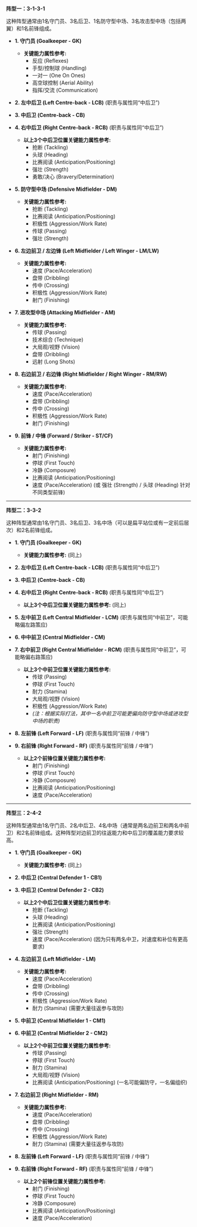 
**阵型一：3-1-3-1**

这种阵型通常由1名守门员、3名后卫、1名防守型中场、3名攻击型中场（包括两翼）和1名前锋组成。

* **1. 守门员 (Goalkeeper - GK)**
    * **关键能力属性参考:**
        * 反应 (Reflexes)
        * 手型/控制球 (Handling)
        * 一对一 (One On Ones)
        * 高空球控制 (Aerial Ability)
        * 指挥/交流 (Communication)

* **2. 左中后卫 (Left Centre-back - LCB)** (职责与属性同“中后卫”)
* **3. 中后卫 (Centre-back - CB)**
* **4. 右中后卫 (Right Centre-back - RCB)** (职责与属性同“中后卫”)
    * **以上3个中后卫位置关键能力属性参考:**
        * 抢断 (Tackling)
        * 头球 (Heading)
        * 比赛阅读 (Anticipation/Positioning)
        * 强壮 (Strength)
        * 勇敢/决心 (Bravery/Determination)

* **5. 防守型中场 (Defensive Midfielder - DM)**
    * **关键能力属性参考:**
        * 抢断 (Tackling)
        * 比赛阅读 (Anticipation/Positioning)
        * 积极性 (Aggression/Work Rate)
        * 传球 (Passing)
        * 强壮 (Strength)

* **6. 左边前卫 / 左边锋 (Left Midfielder / Left Winger - LM/LW)**
    * **关键能力属性参考:**
        * 速度 (Pace/Acceleration)
        * 盘带 (Dribbling)
        * 传中 (Crossing)
        * 积极性 (Aggression/Work Rate)
        * 射门 (Finishing)

* **7. 进攻型中场 (Attacking Midfielder - AM)**
    * **关键能力属性参考:**
        * 传球 (Passing)
        * 技术综合 (Technique)
        * 大局观/视野 (Vision)
        * 盘带 (Dribbling)
        * 远射 (Long Shots)

* **8. 右边前卫 / 右边锋 (Right Midfielder / Right Winger - RM/RW)**
    * **关键能力属性参考:**
        * 速度 (Pace/Acceleration)
        * 盘带 (Dribbling)
        * 传中 (Crossing)
        * 积极性 (Aggression/Work Rate)
        * 射门 (Finishing)

* **9. 前锋 / 中锋 (Forward / Striker - ST/CF)**
    * **关键能力属性参考:**
        * 射门 (Finishing)
        * 停球 (First Touch)
        * 冷静 (Composure)
        * 比赛阅读 (Anticipation/Positioning)
        * 速度 (Pace/Acceleration) (或 强壮 (Strength) / 头球 (Heading) 针对不同类型前锋)

---

**阵型二：3-3-2**

这种阵型通常由1名守门员、3名后卫、3名中场（可以是扁平站位或有一定前后层次）和2名前锋组成。

* **1. 守门员 (Goalkeeper - GK)**
    * **关键能力属性参考:** (同上)

* **2. 左中后卫 (Left Centre-back - LCB)** (职责与属性同“中后卫”)
* **3. 中后卫 (Centre-back - CB)**
* **4. 右中后卫 (Right Centre-back - RCB)** (职责与属性同“中后卫”)
    * **以上3个中后卫位置关键能力属性参考:** (同上)

* **5. 左中前卫 (Left Central Midfielder - LCM)** (职责与属性同“中前卫”，可能略偏左路策应)
* **6. 中中前卫 (Central Midfielder - CM)**
* **7. 右中前卫 (Right Central Midfielder - RCM)** (职责与属性同“中前卫”，可能略偏右路策应)
    * **以上3个中前卫位置关键能力属性参考:**
        * 传球 (Passing)
        * 停球 (First Touch)
        * 耐力 (Stamina)
        * 大局观/视野 (Vision)
        * 积极性 (Aggression/Work Rate)
        * *(注：根据实际打法，其中一名中前卫可能更偏向防守型中场或进攻型中场的职责)*

* **8. 左前锋 (Left Forward - LF)** (职责与属性同“前锋 / 中锋”)
* **9. 右前锋 (Right Forward - RF)** (职责与属性同“前锋 / 中锋”)
    * **以上2个前锋位置关键能力属性参考:**
        * 射门 (Finishing)
        * 停球 (First Touch)
        * 冷静 (Composure)
        * 比赛阅读 (Anticipation/Positioning)
        * 速度 (Pace/Acceleration)

---

**阵型三：2-4-2**

这种阵型通常由1名守门员、2名中后卫、4名中场（通常是两名边前卫和两名中前卫）和2名前锋组成。这种阵型对边前卫的往返能力和中后卫的覆盖能力要求较高。

* **1. 守门员 (Goalkeeper - GK)**
    * **关键能力属性参考:** (同上)

* **2. 中后卫 (Central Defender 1 - CB1)**
* **3. 中后卫 (Central Defender 2 - CB2)**
    * **以上2个中后卫位置关键能力属性参考:**
        * 抢断 (Tackling)
        * 头球 (Heading)
        * 比赛阅读 (Anticipation/Positioning)
        * 强壮 (Strength)
        * 速度 (Pace/Acceleration) (因为只有两名中卫，对速度和补位有更高要求)

* **4. 左边前卫 (Left Midfielder - LM)**
    * **关键能力属性参考:**
        * 速度 (Pace/Acceleration)
        * 盘带 (Dribbling)
        * 传中 (Crossing)
        * 积极性 (Aggression/Work Rate)
        * 耐力 (Stamina) (需要大量往返参与攻防)

* **5. 中前卫 (Central Midfielder 1 - CM1)**
* **6. 中前卫 (Central Midfielder 2 - CM2)**
    * **以上2个中前卫位置关键能力属性参考:**
        * 传球 (Passing)
        * 停球 (First Touch)
        * 耐力 (Stamina)
        * 大局观/视野 (Vision)
        * 比赛阅读 (Anticipation/Positioning) (一名可能偏防守，一名偏组织)

* **7. 右边前卫 (Right Midfielder - RM)**
    * **关键能力属性参考:**
        * 速度 (Pace/Acceleration)
        * 盘带 (Dribbling)
        * 传中 (Crossing)
        * 积极性 (Aggression/Work Rate)
        * 耐力 (Stamina) (需要大量往返参与攻防)

* **8. 左前锋 (Left Forward - LF)** (职责与属性同“前锋 / 中锋”)
* **9. 右前锋 (Right Forward - RF)** (职责与属性同“前锋 / 中锋”)
    * **以上2个前锋位置关键能力属性参考:**
        * 射门 (Finishing)
        * 停球 (First Touch)
        * 冷静 (Composure)
        * 比赛阅读 (Anticipation/Positioning)
        * 速度 (Pace/Acceleration)

